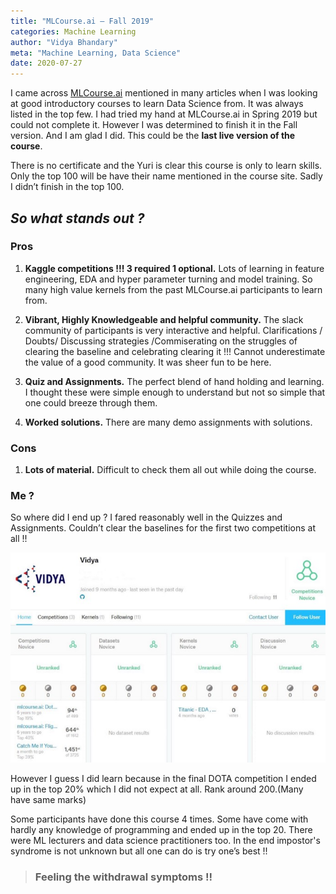 ```yaml
---
title: "MLCourse.ai — Fall 2019"
categories: Machine Learning
author: "Vidya Bhandary"
meta: "Machine Learning, Data Science"
date: 2020-07-27
---
```


I came across [MLCourse.ai](https://mlcourse.ai) mentioned in many articles when I was looking at good introductory courses to learn Data Science from. 
It was always listed in the top few. I had tried my hand at MLCourse.ai in Spring 2019 but could not complete it. 
However I was determined to finish it in the Fall version. And I am glad I did. This could be the **last live version of the course**.

There is no certificate and the Yuri is clear this course is only to learn skills. Only the top 100 will be have their name mentioned in the course site. 
Sadly I didn’t finish in the top 100. 

## *So what stands out ?*

### Pros
1. **Kaggle competitions !!! 3 required 1 optional.**
Lots of learning in feature engineering, EDA and hyper parameter turning and model training. So many high value kernels from the past MLCourse.ai participants to learn from.

2. **Vibrant, Highly Knowledgeable and helpful community.**
The slack community of participants is very interactive and helpful. Clarifications / Doubts/ Discussing strategies /Commiserating on the struggles of clearing the baseline and 
celebrating clearing it !!! Cannot underestimate the value of a good community. It was sheer fun to be here.

3. **Quiz and Assignments.** The perfect blend of hand holding and learning. I thought these were simple enough to understand but not so simple that one 
could breeze through them.

4. **Worked solutions.** There are many demo assignments with solutions.

### Cons

1. **Lots of material.** Difficult to check them all out while doing the course.

### **Me ?**

So where did I end up ? I fared reasonably well in the Quizzes and Assignments. Couldn’t clear the baselines for the first two competitions at all !! 

![](https://raw.githubusercontent.com/vidyabhandary/blog/master/images/MLCourse.jpeg)

However I guess I did learn because in the final DOTA competition I ended up in the top 20% which 
I did not expect at all. Rank around 200.(Many have same marks)

Some participants have done this course 4 times. Some have come with hardly any knowledge of programming and ended up in the top 20. 
There were ML lecturers and data science practitioners too. 
In the end impostor's syndrome is not unknown but all one can do is try one’s best !!

> ### Feeling the withdrawal symptoms !!
